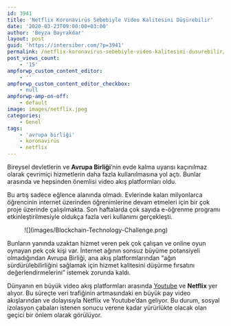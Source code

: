 ```yaml
---
id: 3941
title: 'Netflix Koronavirüs Sebebiyle Video Kalitesini Düşürebilir'
date: '2020-03-23T09:00:00+03:00'
author: 'Beyza Bayrakdar'
layout: post
guid: 'https://intersiber.com/?p=3941'
permalink: /netflix-koronavirus-sebebiyle-video-kalitesini-dusurebilir/
post_views_count:
    - '15'
ampforwp_custom_content_editor:
    - ''
ampforwp_custom_content_editor_checkbox:
    - null
ampforwp-amp-on-off:
    - default
image: images/netflix.jpeg
categories:
    - Genel
tags:
    - 'avrupa birliği'
    - koronavirüs
    - netflix
---
```


Bireysel devletlerin ve **Avrupa Birliği**‘nin evde kalma uyarısı kaçınılmaz olarak çevrimiçi hizmetlerin daha fazla kullanılmasına yol açtı. Bunlar arasında ve hepsinden önemlisi video akış platformları oldu.

Bu artış sadece eğlence alanında olmadı. Evlerinde kalan milyonlarca öğrencinin internet üzerinden öğrenimlerine devam etmeleri için bir çok proje üzerinde çalışılmakta. Son haftalarda çok sayıda e-öğrenme programı etkinleştirilmesiyle oldukça fazla veri kullanımı gerçekleşti.

<figure class="wp-block-image size-full">![](images/Blockchain-Technology-Challenge.png)</figure>Bunların yanında uzaktan hizmet veren pek çok çalışan ve online oyun oynayan pek çok kişi var. İnternet ağının sonsuz büyüme potansiyeli olmadığından Avrupa Birliği, ana akış platformlarından “ağın sürdürülebilirliğini sağlamak için hizmet kalitesini düşürme fırsatını değerlendirmelerini” istemek zorunda kaldı.

Dünyanın en büyük video akış platformları arasında [Youtube](https://intersiber.com/youtube-video-kalitesini-dusurecek/) ve **Netflix** yer alıyor. Bu süreçte veri trafiğinin artmasındaki en büyük pay video akışlarından ve dolayısıyla Netflix ve Youtube’dan geliyor. Bu durum, sosyal izolasyon çabaları istenen sonucu verene kadar yürürlükte olacak olan geçici bir önlem olarak görülüyor.